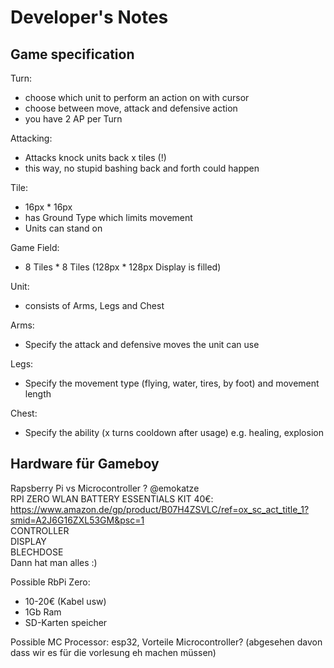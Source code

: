 Developer's Notes
==================

Game specification
------------------
Turn:
- choose which unit to perform an action on with cursor
- choose between move, attack and defensive action
- you have 2 AP per Turn

Attacking:
- Attacks knock units back x tiles (!)
- this way, no stupid bashing back and forth could happen


Tile: <br />
- 16px * 16px <br />
- has Ground Type which limits movement <br />
- Units can stand on

Game Field: <br />
- 8 Tiles * 8 Tiles (128px * 128px Display is filled)

Unit: <br />
- consists of Arms, Legs and Chest

Arms: <br />
- Specify the attack and defensive moves the unit can use

Legs: <br />
- Specify the movement type (flying, water, tires, by foot) and movement length

Chest: <br />
- Specify the ability (x turns cooldown after usage) e.g. healing, explosion

Hardware für Gameboy
--------------------
Rapsberry Pi vs Microcontroller ? @emokatze
<br />
RPI ZERO WLAN BATTERY ESSENTIALS KIT 40€: https://www.amazon.de/gp/product/B07H4ZSVLC/ref=ox_sc_act_title_1?smid=A2J6G16ZXL53GM&psc=1
<br />
CONTROLLER
<br />
DISPLAY
<br />
BLECHDOSE
<br />
Dann hat man alles :)

Possible RbPi Zero: <br />
- 10-20€ (Kabel usw) <br />
- 1Gb Ram <br />
- SD-Karten speicher <br />


Possible MC Processor: esp32,
Vorteile Microcontroller? (abgesehen davon dass wir es für die vorlesung eh machen müssen)
